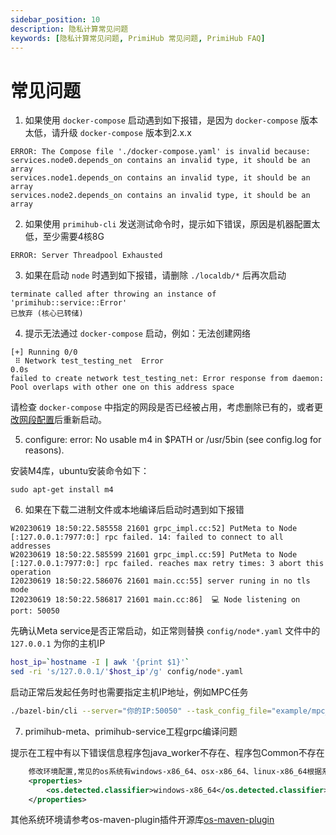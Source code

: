 ```yaml
---
sidebar_position: 10
description: 隐私计算常见问题
keywords: [隐私计算常见问题, PrimiHub 常见问题, PrimiHub FAQ]
---
```


# 常见问题

1. 如果使用 `docker-compose` 启动遇到如下报错，是因为 `docker-compose` 版本太低，请升级 `docker-compose` 版本到2.x.x
```shell
ERROR: The Compose file './docker-compose.yaml' is invalid because:
services.node0.depends_on contains an invalid type, it should be an array
services.node1.depends_on contains an invalid type, it should be an array
services.node2.depends_on contains an invalid type, it should be an array
```

2. 如果使用 `primihub-cli` 发送测试命令时，提示如下错误，原因是机器配置太低，至少需要4核8G
```shell
ERROR: Server Threadpool Exhausted
```

3. 如果在启动 `node` 时遇到如下报错，请删除 `./localdb/*` 后再次启动
```shell
terminate called after throwing an instance of 'primihub::service::Error'
已放弃 (核心已转储)
```

4. 提示无法通过 `docker-compose` 启动，例如：无法创建网络
```shell
[+] Running 0/0
 ⠿ Network test_testing_net  Error                                                                                                    0.0s
failed to create network test_testing_net: Error response from daemon: Pool overlaps with other one on this address space
```

请检查 `docker-compose` 中指定的网段是否已经被占用，考虑删除已有的，或者更[改网段配置](https://docs.docker.com/compose/networking/)后重新启动。

5. configure: error: No usable m4 in $PATH or /usr/5bin (see config.log for reasons).

安装M4库，ubuntu安装命令如下：
```
sudo apt-get install m4
```
6. 如果在下载二进制文件或本地编译后启动时遇到如下报错
```
W20230619 18:50:22.585558 21601 grpc_impl.cc:52] PutMeta to Node [:127.0.0.1:7977:0:] rpc failed. 14: failed to connect to all addresses
W20230619 18:50:22.585599 21601 grpc_impl.cc:59] PutMeta to Node [:127.0.0.1:7977:0:] rpc failed. reaches max retry times: 3 abort this operation
I20230619 18:50:22.586076 21601 main.cc:55] server runing in no tls mode
I20230619 18:50:22.586817 21601 main.cc:86]  💻 Node listening on port: 50050
```
先确认Meta service是否正常启动，如正常则替换 `config/node*.yaml` 文件中的 `127.0.0.1` 为你的主机IP
```bash
host_ip=`hostname -I | awk '{print $1}'`
sed -ri 's/127.0.0.1/'$host_ip'/g' config/node*.yaml
```
启动正常后发起任务时也需要指定主机IP地址，例如MPC任务
```bash
./bazel-bin/cli --server="你的IP:50050" --task_config_file="example/mpc_lr_task_conf.json"
```
7. primihub-meta、primihub-service工程grpc编译问题

提示在工程中有以下错误信息程序包java_worker不存在、程序包Common不存在
```xml
    修改环境配置,常见的os系统有windows-x86_64、osx-x86_64、linux-x86_64根据系统更换下面的value即可
    <properties>
        <os.detected.classifier>windows-x86_64</os.detected.classifier>
    </properties>
```
其他系统环境请参考os-maven-plugin插件开源库[os-maven-plugin](https://github.com/trustin/os-maven-plugin)
